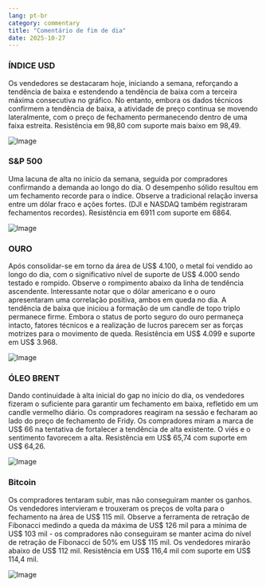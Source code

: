 ```yaml
---
lang: pt-br
category: commentary
title: "Comentário de fim de dia"
date: 2025-10-27
---
```


### ÍNDICE USD

Os vendedores se destacaram hoje, iniciando a semana, reforçando a tendência de baixa e estendendo a tendência de baixa com a terceira máxima consecutiva no gráfico. No entanto, embora os dados técnicos confirmem a tendência de baixa, a atividade de preço continua se movendo lateralmente, com o preço de fechamento permanecendo dentro de uma faixa estreita. Resistência em 98,80 com suporte mais baixo em 98,49.

![Image](https://markleighedu.github.io/img/Oct-2025/27-Oct-2025/usdindex.jpg)

### S&P 500

Uma lacuna de alta no início da semana, seguida por compradores confirmando a demanda ao longo do dia. O desempenho sólido resultou em um fechamento recorde para o índice. Observe a tradicional relação inversa entre um dólar fraco e ações fortes. (DJI e NASDAQ também registraram fechamentos recordes). Resistência em 6911 com suporte em 6864.

![Image](https://markleighedu.github.io/img/Oct-2025/27-Oct-2025/sp500.jpg)

### OURO

Após consolidar-se em torno da área de US$ 4.100, o metal foi vendido ao longo do dia, com o significativo nível de suporte de US$ 4.000 sendo testado e rompido. Observe o rompimento abaixo da linha de tendência ascendente. Interessante notar que o dólar americano e o ouro apresentaram uma correlação positiva, ambos em queda no dia. A tendência de baixa que iniciou a formação de um candle de topo triplo permanece firme. Embora o status de porto seguro do ouro permaneça intacto, fatores técnicos e a realização de lucros parecem ser as forças motrizes para o movimento de queda. Resistência em US$ 4.099 e suporte em US$ 3.968.

![Image](https://markleighedu.github.io/img/Oct-2025/27-Oct-2025/gold.jpg)

### ÓLEO BRENT

Dando continuidade à alta inicial do gap no início do dia, os vendedores fizeram o suficiente para garantir um fechamento em baixa, refletido em um candle vermelho diário. Os compradores reagiram na sessão e fecharam ao lado do preço de fechamento de Fridy. Os compradores miram a marca de US$ 66 na tentativa de fortalecer a tendência de alta existente. O viés e o sentimento favorecem a alta. Resistência em US$ 65,74 com suporte em US$ 64,26.

![Image](https://markleighedu.github.io/img/Oct-2025/27-Oct-2025/brentoil.jpg)

### Bitcoin

Os compradores tentaram subir, mas não conseguiram manter os ganhos. Os vendedores intervieram e trouxeram os preços de volta para o fechamento na área de US$ 115 mil. Observe a ferramenta de retração de Fibonacci medindo a queda da máxima de US$ 126 mil para a mínima de US$ 103 mil - os compradores não conseguiram se manter acima do nível de retração de Fibonacci de 50% em US$ 115 mil. Os vendedores mirarão abaixo de US$ 112 mil. Resistência em US$ 116,4 mil com suporte em US$ 114,4 mil.

![Image](https://markleighedu.github.io/img/Oct-2025/27-Oct-2025/bitcoin.jpg)

